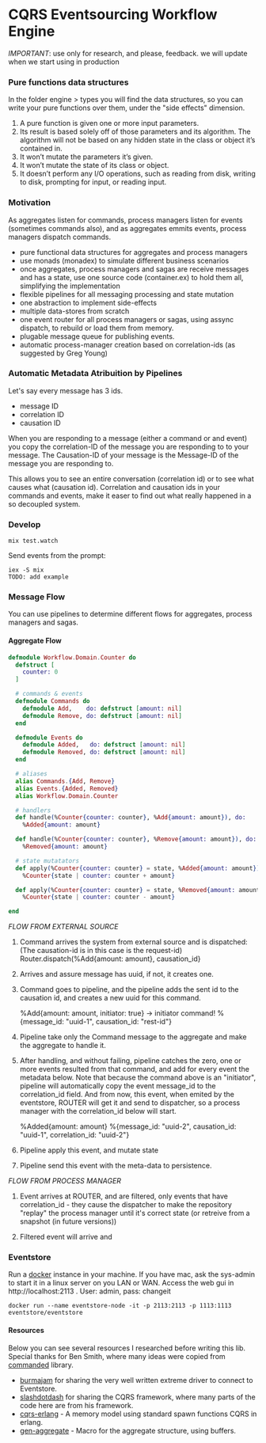 CQRS Eventsourcing Workflow Engine
==================================

*IMPORTANT*: use only for research, and please, feedback. we will update when we
start using in production



### Pure functions data structures
In the folder engine > types you will find the data structures, so you can write
your pure functions over them, under the "side effects" dimension. 

1. A pure function is given one or more input parameters.
2. Its result is based solely off of those parameters and its algorithm. The algorithm will not be based on any hidden state in the class or object it’s contained in.
3. It won’t mutate the parameters it’s given.
4. It won’t mutate the state of its class or object.
5. It doesn’t perform any I/O operations, such as reading from disk, writing to disk, prompting for input, or reading input.


### Motivation

As aggregates listen for commands, process managers listen for events (sometimes commands also), and as aggregates emmits events, process managers dispatch commands.

* pure functional data structures for aggregates and process managers
* use monads (monadex) to simulate different business scenarios
* once aggregates, process managers and sagas are receive messages and has a
  state, use one source code (container.ex) to hold them all, simplifying the
  implementation
* flexible pipelines for all messaging processing and state mutation
* one abstraction to implement side-effects
* multiple data-stores from scratch
* one event router for all process managers or sagas, using assync dispatch, to rebuild
  or load them from memory.
* plugable message queue for publishing events.
* automatic process-manager creation based on correlation-ids (as suggested by Greg Young)



### Automatic Metadata Atribuition by Pipelines
Let's say every message has 3 ids.
 - message ID
 - correlation ID
 - causation ID 
 

When you are responding to a message (either a command or and event) you copy the correlation-ID of the message you are responding to to your message. The Causation-ID of your message is the Message-ID of the message you are responding to. 

This allows you to see an entire conversation (correlation id) or to see what causes what (causation id). Correlation and causation ids in your commands and events, make it easer to find out what really happened in a so decoupled system.


### Develop

```
mix test.watch
```

Send events from the prompt:

```
iex -S mix
TODO: add example

```


### Message Flow
You can use pipelines to determine different flows for aggregates, process
managers and sagas.


#### Aggregate Flow

```elixir
defmodule Workflow.Domain.Counter do
  defstruct [
    counter: 0
  ]

  # commands & events
  defmodule Commands do
    defmodule Add,    do: defstruct [amount: nil]
    defmodule Remove, do: defstruct [amount: nil]
  end

  defmodule Events do
    defmodule Added,   do: defstruct [amount: nil]
    defmodule Removed, do: defstruct [amount: nil]
  end

  # aliases
  alias Commands.{Add, Remove}
  alias Events.{Added, Removed}
  alias Workflow.Domain.Counter

  # handlers
  def handle(%Counter{counter: counter}, %Add{amount: amount}), do:
    %Added{amount: amount}

  def handle(%Counter{counter: counter}, %Remove{amount: amount}), do:
    %Removed{amount: amount}

  # state mutatators
  def apply(%Counter{counter: counter} = state, %Added{amount: amount}), do:
    %Counter{state | counter: counter + amount}

  def apply(%Counter{counter: counter} = state, %Removed{amount: amount}), do:
    %Counter{state | counter: counter - amount}

end
```
*FLOW FROM EXTERNAL SOURCE* 

1. Command arrives the system from external source and is dispatched:
   (The causation-id is in this case is the request-id)
     Router.dispatch(%Add{amount: amount},
                     causation_id}

2. Arrives and assure message has uuid, if not, it creates one.

3. Command goes to pipeline, and the pipeline adds the sent id to the
   causation id, and creates a new uuid for this command.

      %Add{amount: amount, initiator: true}      -> initiator command!
      %{message_id: "uuid-1", causation_id: "rest-id"}

5. Pipeline take only the Command message to the aggregate and make the
   aggregate to handle it.

6. After handling, and without failing, pipeline catches the zero, one or more events resulted from that command,
and add for every event the metadata below. Note that because the command above
is an "initiator", pipeline will automatically copy the event message_id to the
correlation_id field. And from now, this event, when emited by the eventstore,
ROUTER will get it and send to dispatcher, so a process manager with the
correlation_id below will start.

      %Added{amount: amount}
      %{message_id: "uuid-2", causation_id: "uuid-1", correlation_id: "uuid-2"}

7. Pipeline apply this event, and mutate state

8. Pipeline send this event with the meta-data to persistence.


*FLOW FROM PROCESS MANAGER*

1. Event arrives at ROUTER, and are filtered, only events that have correlation_id - they cause the dispatcher to make 
the repository "replay" the process manager until it's correct state (or retreive from a snapshot (in future versions))

2. Filtered event will arrive and 



### Eventstore
Run a [docker](https://github.com/EventStore/eventstore-docker) instance in your machine. If you have mac, ask the sys-admin to start it in a linux server on you LAN or WAN. Access the web gui in http://localhost:2113 . User: admin, pass: changeit


```
docker run --name eventstore-node -it -p 2113:2113 -p 1113:1113 eventstore/eventstore
```

#### Resources
Below you can see several resources I researched before writing this lib.
Special thanks for Ben Smith, where many ideas were copied from
[commanded](https://github.com/slashdotdash/commanded) library.

* [burmajam](https://github.com/burmajam) for sharing the very 
well written extreme driver to connect to Eventstore. 
* [slashdotdash](https://github.com/slashdotdash/commanded) for sharing the CQRS
framework, where many parts of the code here are from his framework.
* [cqrs-erlang](https://github.com/bryanhunter/cqrs-with-erlang) - A memory
  model using standard spawn functions CQRS in erlang. 
* [gen-aggregate](https://github.com/burmajam/gen_aggregate/) - Macro for the
  aggregate structure, using buffers. 


